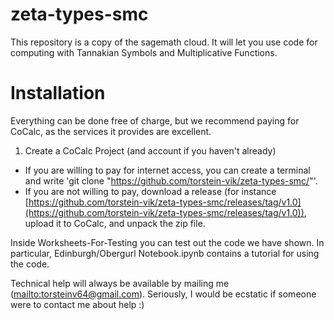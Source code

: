 # zeta-types-smc
This repository is a copy of the sagemath cloud. It will let you use code for computing with Tannakian Symbols and Multiplicative Functions.

# Installation
Everything can be done free of charge, but we recommend paying for CoCalc, as the services it provides are excellent.

1. Create a CoCalc Project (and account if you haven't already)
* If you are willing to pay for internet access, you can create a terminal and write 'git clone "https://github.com/torstein-vik/zeta-types-smc/"'.
* If you are not willing to pay, download a release (for instance [https://github.com/torstein-vik/zeta-types-smc/releases/tag/v1.0](https://github.com/torstein-vik/zeta-types-smc/releases/tag/v1.0)), upload it to CoCalc, and unpack the zip file.

Inside Worksheets-For-Testing you can test out the code we have shown. In particular, Edinburgh/Obergurl Notebook.ipynb contains a tutorial for using the code.

Technical help will always be available by mailing me ([mailto:torsteinv64@gmail.com](torsteinv64@gmail.com)). Seriously, I would be ecstatic if someone were to contact me about help :)

